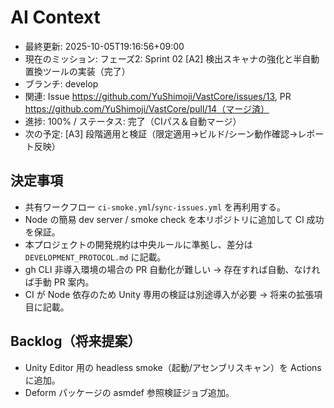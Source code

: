 # AI Context
 - 最終更新: 2025-10-05T19:16:56+09:00
 - 現在のミッション: フェーズ2: Sprint 02 [A2] 検出スキャナの強化と半自動置換ツールの実装（完了）
 - ブランチ: develop
 - 関連: Issue https://github.com/YuShimoji/VastCore/issues/13, PR https://github.com/YuShimoji/VastCore/pull/14（マージ済）
 - 進捗: 100% / ステータス: 完了（CIパス＆自動マージ）
 - 次の予定: [A3] 段階適用と検証（限定適用→ビルド/シーン動作確認→レポート反映）
## 決定事項
- 共有ワークフロー `ci-smoke.yml`/`sync-issues.yml` を再利用する。
- Node の簡易 dev server / smoke check を本リポジトリに追加して CI 成功を保証。
- 本プロジェクトの開発規約は中央ルールに準拠し、差分は `DEVELOPMENT_PROTOCOL.md` に記載。
- gh CLI 非導入環境の場合の PR 自動化が難しい → 存在すれば自動、なければ手動 PR 案内。
- CI が Node 依存のため Unity 専用の検証は別途導入が必要 → 将来の拡張項目に記載。

## Backlog（将来提案）
- Unity Editor 用の headless smoke（起動/アセンブリスキャン）を Actions に追加。
- Deform パッケージの asmdef 参照検証ジョブ追加。
